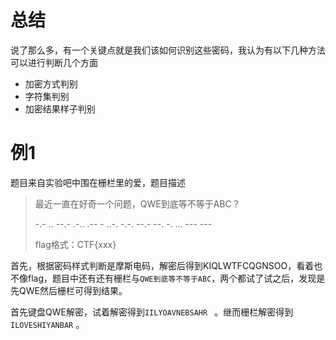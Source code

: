 # 总结

说了那么多，有一个关键点就是我们该如何识别这些密码，我认为有以下几种方法可以进行判断几个方面

- 加密方式判别
- 字符集判别
- 加密结果样子判别

# 例1

题目来自实验吧中围在栅栏里的爱，题目描述

> 最近一直在好奇一个问题，QWE到底等不等于ABC？
>
> -.- .. --.- .-.. .-- - ..-. -.-. --.- --. -. ... --- ---
>
> flag格式：CTF{xxx}

首先，根据密码样式判断是摩斯电码，解密后得到KIQLWTFCQGNSOO，看着也不像flag，题目中还有还有栅栏与`QWE到底等不等于ABC`，两个都试了试之后，发现是先QWE然后栅栏可得到结果。  

首先键盘QWE解密，试着解密得到`IILYOAVNEBSAHR ` 。继而栅栏解密得到`ILOVESHIYANBAR` 。